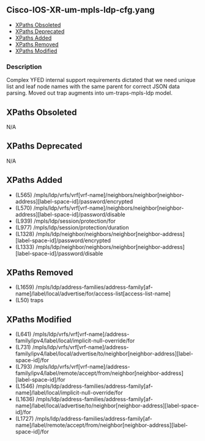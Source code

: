 ## Cisco-IOS-XR-um-mpls-ldp-cfg.yang

- [XPaths Obsoleted](#xpaths-obsoleted)
- [XPaths Deprecated](#xpaths-deprecated)
- [XPaths Added](#xpaths-added)
- [XPaths Removed](#xpaths-removed)
- [XPaths Modified](#xpaths-modified)

### Description

Complex YFED internal support requirements dictated that we need unique list and leaf node names with the same parent for correct JSON data parsing. Moved out trap augments into um-traps-mpls-ldp model.

## XPaths Obsoleted

N/A

## XPaths Deprecated

N/A

## XPaths Added

- (L565)	/mpls/ldp/vrfs/vrf[vrf-name]/neighbors/neighbor[neighbor-address][label-space-id]/password/encrypted
- (L570)	/mpls/ldp/vrfs/vrf[vrf-name]/neighbors/neighbor[neighbor-address][label-space-id]/password/disable
- (L939)	/mpls/ldp/session/protection/for
- (L977)	/mpls/ldp/session/protection/duration
- (L1328)	/mpls/ldp/neighbor/neighbors/neighbor[neighbor-address][label-space-id]/password/encrypted
- (L1333)	/mpls/ldp/neighbor/neighbors/neighbor[neighbor-address][label-space-id]/password/disable

## XPaths Removed

- (L1659)	/mpls/ldp/address-families/address-family[af-name]/label/local/advertise/for/access-list[access-list-name]
- (L50)	traps

## XPaths Modified

- (L641)	/mpls/ldp/vrfs/vrf[vrf-name]/address-family/ipv4/label/local/implicit-null-override/for
- (L731)	/mpls/ldp/vrfs/vrf[vrf-name]/address-family/ipv4/label/local/advertise/to/neighbor[neighbor-address][label-space-id]/for
- (L793)	/mpls/ldp/vrfs/vrf[vrf-name]/address-family/ipv4/label/remote/accept/from/neighbor[neighbor-address][label-space-id]/for
- (L1546)	/mpls/ldp/address-families/address-family[af-name]/label/local/implicit-null-override/for
- (L1636)	/mpls/ldp/address-families/address-family[af-name]/label/local/advertise/to/neighbor[neighbor-address][label-space-id]/for
- (L1727)	/mpls/ldp/address-families/address-family[af-name]/label/remote/accept/from/neighbor[neighbor-address][label-space-id]/for

